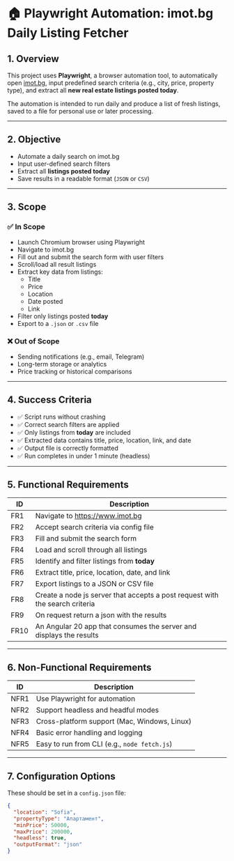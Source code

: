 # 🏠 Playwright Automation: imot.bg Daily Listing Fetcher

## 1. Overview

This project uses **Playwright**, a browser automation tool, to automatically open [imot.bg](https://www.imot.bg), input predefined search criteria (e.g., city, price, property type), and extract all **new real estate listings posted today**.

The automation is intended to run daily and produce a list of fresh listings, saved to a file for personal use or later processing.

---

## 2. Objective

- Automate a daily search on imot.bg
- Input user-defined search filters
- Extract all **listings posted today**
- Save results in a readable format (`JSON` or `CSV`)

---

## 3. Scope

### ✅ In Scope

- Launch Chromium browser using Playwright
- Navigate to imot.bg
- Fill out and submit the search form with user filters
- Scroll/load all result listings
- Extract key data from listings:
  - Title
  - Price
  - Location
  - Date posted
  - Link
- Filter only listings posted **today**
- Export to a `.json` or `.csv` file

### ❌ Out of Scope

- Sending notifications (e.g., email, Telegram)
- Long-term storage or analytics
- Price tracking or historical comparisons

---

## 4. Success Criteria

- ✅ Script runs without crashing
- ✅ Correct search filters are applied
- ✅ Only listings from **today** are included
- ✅ Extracted data contains title, price, location, link, and date
- ✅ Output file is correctly formatted
- ✅ Run completes in under 1 minute (headless)

---

## 5. Functional Requirements

| ID   | Description                                                                  |
| ---- | ---------------------------------------------------------------------------- |
| FR1  | Navigate to https://www.imot.bg                                              |
| FR2  | Accept search criteria via config file                                       |
| FR3  | Fill and submit the search form                                              |
| FR4  | Load and scroll through all listings                                         |
| FR5  | Identify and filter listings from **today**                                  |
| FR6  | Extract title, price, location, date, and link                               |
| FR7  | Export listings to a JSON or CSV file                                        |
| FR8  | Create a node js server that accepts a post request with the search criteria |
| FR9  | On request return a json with the results                                    |
| FR10 | An Angular 20 app that consumes the server and displays the results          |

---

## 6. Non-Functional Requirements

| ID   | Description                                  |
| ---- | -------------------------------------------- |
| NFR1 | Use Playwright for automation                |
| NFR2 | Support headless and headful modes           |
| NFR3 | Cross-platform support (Mac, Windows, Linux) |
| NFR4 | Basic error handling and logging             |
| NFR5 | Easy to run from CLI (e.g., `node fetch.js`) |

---

## 7. Configuration Options

These should be set in a `config.json` file:

```json
{
  "location": "Sofia",
  "propertyType": "Апартамент",
  "minPrice": 50000,
  "maxPrice": 200000,
  "headless": true,
  "outputFormat": "json"
}
```
